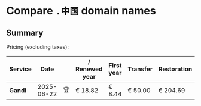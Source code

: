 # Compare `.中国` domain names

## Summary

Pricing (excluding taxes):

| Service | Date |  | / Renewed year | First year | Transfer | Restoration |
|--|--|--|--|--|--|--|
| **Gandi** | 2025-06-22 | 🏆 | € 18.82 | € 8.44 | € 50.00 | € 204.69 |
